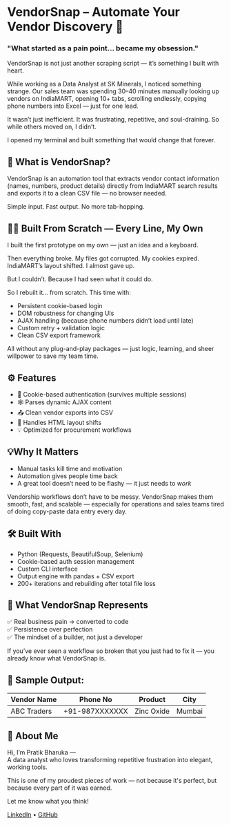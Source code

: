 # VendorSnap – Automate Your Vendor Discovery 🚀

### "What started as a pain point... became my obsession."

VendorSnap is not just another scraping script — it’s something I built with heart.

While working as a Data Analyst at SK Minerals, I noticed something strange. Our sales team was spending 30–40 minutes manually looking up vendors on IndiaMART, opening 10+ tabs, scrolling endlessly, copying phone numbers into Excel — just for one lead.

It wasn’t just inefficient. It was frustrating, repetitive, and soul-draining. So while others moved on, I didn’t.

I opened my terminal and built something that would change that forever.


## 🧠 What is VendorSnap?

VendorSnap is an automation tool that extracts vendor contact information (names, numbers, product details) directly from IndiaMART search results and exports it to a clean CSV file — no browser needed.

Simple input. Fast output. No more tab-hopping.


## 👨‍💻 Built From Scratch — Every Line, My Own

I built the first prototype on my own — just an idea and a keyboard.  

Then everything broke. My files got corrupted. My cookies expired. IndiaMART’s layout shifted. I almost gave up.

But I couldn’t. Because I had seen what it could do.

So I rebuilt it... from scratch. This time with:
- Persistent cookie-based login
- DOM robustness for changing UIs
- AJAX handling (because phone numbers didn’t load until late)
- Custom retry + validation logic
- Clean CSV export framework

All without any plug-and-play packages — just logic, learning, and sheer willpower to save my team time.



## ⚙️ Features

- 🔐 Cookie-based authentication (survives multiple sessions)
- 🕸️ Parses dynamic AJAX content
- 📤 Clean vendor exports into CSV
- 🔁 Handles HTML layout shifts
- 💡 Optimized for procurement workflows



## 💡Why It Matters

- Manual tasks kill time and motivation
- Automation gives people time back
- A great tool doesn’t need to be flashy — it just needs to *work*

Vendorship workflows don’t have to be messy. VendorSnap makes them smooth, fast, and scalable — especially for operations and sales teams tired of doing copy-paste data entry every day.


## 🛠 Built With
- Python (Requests, BeautifulSoup, Selenium)
- Cookie-based auth session management
- Custom CLI interface
- Output engine with pandas + CSV export
- 200+ iterations and rebuilding after total file loss


## 🧬 What VendorSnap Represents

✅ Real business pain → converted to code  
✅ Persistence over perfection  
✅ The mindset of a builder, not just a developer

If you’ve ever seen a workflow so broken that you just had to fix it — you already know what VendorSnap is.


## 📁 Sample Output:
| Vendor Name | Phone No | Product | City |
|-------------|----------|---------|------|
| ABC Traders | +91-987XXXXXXX | Zinc Oxide | Mumbai |


## 👋 About Me

Hi, I’m Pratik Bharuka —  
A data analyst who loves transforming repetitive frustration into elegant, working tools.

This is one of my proudest pieces of work — not because it's perfect, but because every part of it was earned.

Let me know what you think!

[LinkedIn](https://linkedin.com/in/pratik-bharuka) • [GitHub](https://github.com/Pratik-source621)
